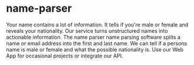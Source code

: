 # name-parser
Your name contains a lot of information. It tells if you're male or female and reveals your nationality. Our service turns unstructured names into actionable information.
The name parser name parsing software splits a name or email address into the first and last name. We can tell if a persons name is male or female and what the possible nationality is. Use our Web App for occasional projects or integrate our API.
